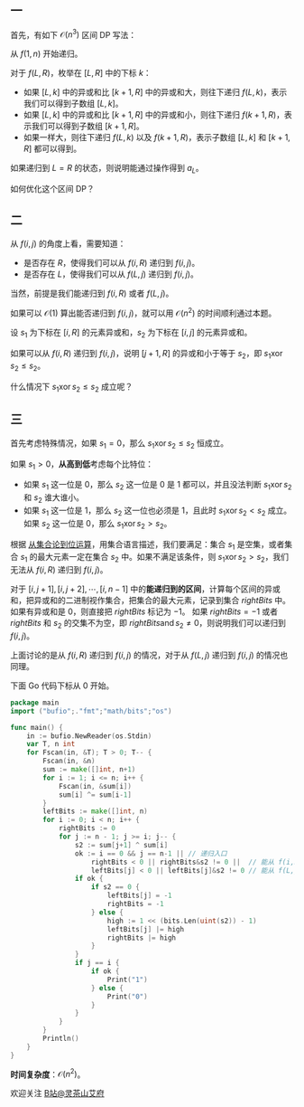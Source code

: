 ## 一

首先，有如下 $\mathcal{O}(n^3)$ 区间 DP 写法：

从 $f(1, n)$ 开始递归。

对于 $f(L,R)$，枚举在 $[L,R]$ 中的下标 $k$：

- 如果 $[L,k]$ 中的异或和比 $[k+1,R]$ 中的异或和大，则往下递归 $f(L,k)$，表示我们可以得到子数组 $[L,k]$。
- 如果 $[L,k]$ 中的异或和比 $[k+1,R]$ 中的异或和小，则往下递归 $f(k+1,R)$，表示我们可以得到子数组 $[k+1,R]$。
- 如果一样大，则往下递归 $f(L,k)$ 以及 $f(k+1,R)$，表示子数组 $[L,k]$ 和 $[k+1,R]$ 都可以得到。

如果递归到 $L=R$ 的状态，则说明能通过操作得到 $a_L$。

如何优化这个区间 DP？

## 二

从 $f(i,j)$ 的角度上看，需要知道：

- 是否存在 $R$，使得我们可以从 $f(i,R)$ 递归到 $f(i,j)$。
- 是否存在 $L$，使得我们可以从 $f(L,j)$ 递归到 $f(i,j)$。

当然，前提是我们能递归到 $f(i,R)$ 或者 $f(L,j)$。

如果可以 $\mathcal{O}(1)$ 算出能否递归到 $f(i,j)$，就可以用 $\mathcal{O}(n^2)$ 的时间顺利通过本题。

设 $s_1$ 为下标在 $[i,R]$ 的元素异或和，$s_2$ 为下标在 $[i,j]$ 的元素异或和。

如果可以从 $f(i,R)$ 递归到 $f(i,j)$，说明 $[j+1,R]$ 的异或和小于等于 $s_2$，即 $s_1 \operatorname{xor} s_2 \le s_2$。

什么情况下 $s_1 \operatorname{xor} s_2 \le s_2$ 成立呢？

## 三

首先考虑特殊情况，如果 $s_1 = 0$，那么 $s_1 \operatorname{xor} s_2 \le s_2$ 恒成立。

如果 $s_1 > 0$，**从高到低**考虑每个比特位：

- 如果 $s_1$ 这一位是 $0$，那么 $s_2$ 这一位是 $0$ 是 $1$ 都可以，并且没法判断 $s_1 \operatorname{xor} s_2$ 和 $s_2$ 谁大谁小。
- 如果 $s_1$ 这一位是 $1$，那么 $s_2$ 这一位也必须是 $1$，且此时 $s_1 \operatorname{xor} s_2 < s_2$ 成立。如果 $s_2$ 这一位是 $0$，那么 $s_1 \operatorname{xor} s_2 > s_2$。

根据 [从集合论到位运算](https://leetcode.cn/circle/discuss/CaOJ45/)，用集合语言描述，我们要满足：集合 $s_1$ 是空集，或者集合 $s_1$ 的最大元素一定在集合 $s_2$ 中。如果不满足该条件，则 $s_1 \operatorname{xor} s_2 > s_2$，我们无法从 $f(i,R)$ 递归到 $f(i,j)$。

对于 $[i,j+1], [i,j+2], \cdots, [i,n-1]$ 中的**能递归到的区间**，计算每个区间的异或和，把异或和的二进制视作集合，把集合的最大元素，记录到集合 $\textit{rightBits}$ 中。如果有异或和是 $0$，则直接把 $\textit{rightBits}$ 标记为 $-1$。
如果 $\textit{rightBits}=-1$ 或者 $\textit{rightBits}$ 和 $s_2$ 的交集不为空，即 $\textit{rightBits} \operatorname{and} s_2 \ne 0$，则说明我们可以递归到 $f(i,j)$。

上面讨论的是从 $f(i,R)$ 递归到 $f(i,j)$ 的情况，对于从 $f(L,j)$ 递归到 $f(i,j)$ 的情况也同理。

下面 Go 代码下标从 $0$ 开始。

```go
package main
import ("bufio";."fmt";"math/bits";"os")

func main() {
	in := bufio.NewReader(os.Stdin)
	var T, n int
	for Fscan(in, &T); T > 0; T-- {
		Fscan(in, &n)
		sum := make([]int, n+1)
		for i := 1; i <= n; i++ {
			Fscan(in, &sum[i])
			sum[i] ^= sum[i-1]
		}
		leftBits := make([]int, n)
		for i := 0; i < n; i++ {
			rightBits := 0
			for j := n - 1; j >= i; j-- {
				s2 := sum[j+1] ^ sum[i]
				ok := i == 0 && j == n-1 || // 递归入口
					rightBits < 0 || rightBits&s2 != 0 ||  // 能从 f(i,R) 递归到 f(i,j)
					leftBits[j] < 0 || leftBits[j]&s2 != 0 // 能从 f(L,j) 递归到 f(i,j)
				if ok {
					if s2 == 0 {
						leftBits[j] = -1
						rightBits = -1
					} else {
						high := 1 << (bits.Len(uint(s2)) - 1)
						leftBits[j] |= high
						rightBits |= high
					}
				}
				if j == i {
					if ok {
						Print("1")
					} else {
						Print("0")
					}
				}
			}
		}
		Println()
	}
}
```

**时间复杂度**：$\mathcal{O}(n^2)$。

欢迎关注 [B站@灵茶山艾府](https://space.bilibili.com/206214)
